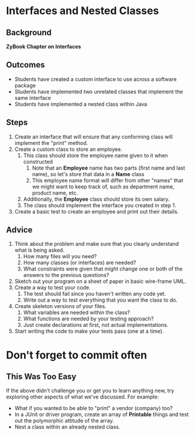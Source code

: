 # Interfaces and Nested Classes

## Background
**ZyBook Chapter on Interfaces**

## Outcomes
* Students have created a custom interface to use across a software package
* Students have implemented two unrelated classes that implement the same interface
* Students have implemented a nested class within Java

## Steps
1. Create an interface that will ensure that any conforming class will implement the "print" method.
2. Create a custom class to store an employee.
	1. This class should store the employee name given to it when constructed
		1. Note that an **Employee** name has two parts (first name and last name), so let's store that data in a **Name** class
		2. This employee name format will differ from other "names" that we might want to keep track of, such as department name, product name, etc.
	2. Additionally, the **Employee** class should store its own salary.
	3. The class should implement the interface you created in step 1.
3. Create a basic test to create an employee and print out their details.

## Advice
1. Think about the problem and make sure that you clearly understand what is being asked.
	1. How many files will you need?
	2. How many classes (or interfaces) are needed?
	3. What constraints were given that might change one or both of the answers to the previous questions?
2. Sketch out your program on a sheet of paper in basic wire-frame UML.
3. Create a way to test your code.
	1. The test should fail since you haven't written any code yet.
	2. Write out a way to test everything that you want the class to do.
4. Create skeleton versions of your files.
	1. What variables are needed within the class?
	2. What functions are needed by your testing approach?
	3. Just create declarations at first, not actual implementations.
5. Start writing the code to make your tests pass (one at a time).

# Don't forget to commit often

## This Was Too Easy
If the above didn't challenge you or get you to learn anything new, try exploring other aspects of what we've discussed.
For example:
* What if you wanted to be able to "print" a vendor (company) too?
* In a JUnit or driver program, create an array of **Printable** things and test out the polymorphic attitude of the array.
* Nest a class within an already nested class.